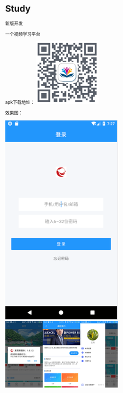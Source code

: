 # Study
新版开发

一个视频学习平台

apk下载地址：
<img src="https://github.com/1042932843/img-folder/blob/master/U.png" width="200" /> 


效果图：

<img src="https://github.com/1042932843/img-folder/blob/master/QQ%E5%9B%BE%E7%89%8720181009152811.png" width="360" /> 
<div style=" width:360">
<img src="https://github.com/1042932843/img-folder/blob/master/S81009-154147.jpg" width="120" /><img src="https://github.com/1042932843/img-folder/blob/master/S81009-154158.jpg" width="120" /><img src="https://github.com/1042932843/img-folder/blob/master/S81009-154206.jpg" width="120" /> 
</div>
